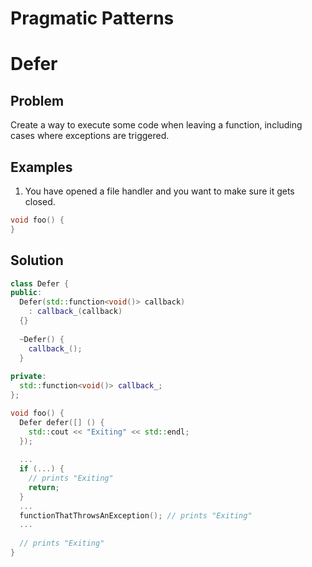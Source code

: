 # Pragmatic Patterns

# Defer

## Problem

Create a way to execute some code when leaving a function, including cases where exceptions are triggered.

## Examples

1. You have opened a file handler and you want to make sure it gets closed.

```c++
void foo() {
}
```

## Solution

```c++
class Defer {
public:
  Defer(std::function<void()> callback)
    : callback_(callback)
  {}
  
  ~Defer() {
    callback_();
  }
  
private:
  std::function<void()> callback_;
};

void foo() {
  Defer defer([] () {
    std::cout << "Exiting" << std::endl;
  });
  
  ...
  if (...) {
    // prints "Exiting"
    return;
  }
  ...
  functionThatThrowsAnException(); // prints "Exiting"
  ...
  
  // prints "Exiting"
}
```
